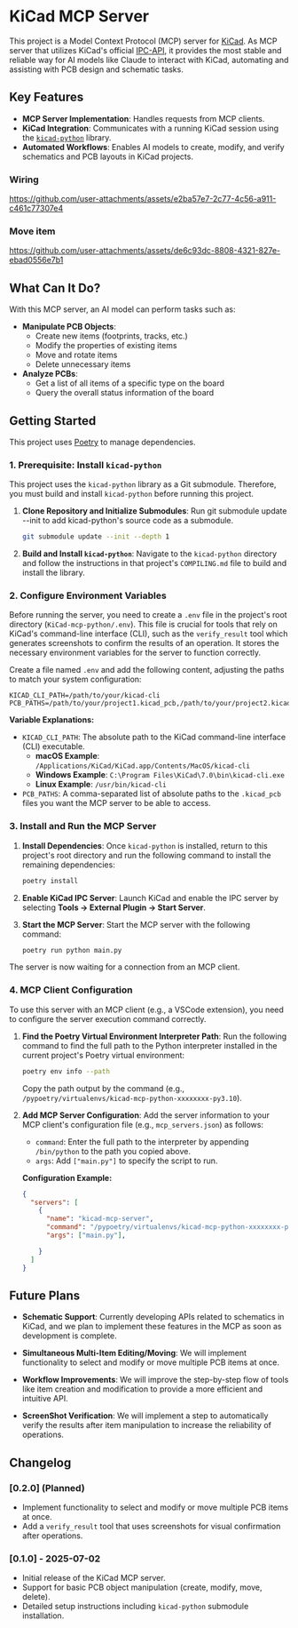 # KiCad MCP Server

This project is a Model Context Protocol (MCP) server for [KiCad](https://kicad.org). As MCP server that utilizes KiCad's official [IPC-API](https://gitlab.com/kicad/code/kicad-python), it provides the most stable and reliable way for AI models like Claude to interact with KiCad, automating and assisting with PCB design and schematic tasks.




## Key Features

*   **MCP Server Implementation**: Handles requests from MCP clients.
*   **KiCad Integration**: Communicates with a running KiCad session using the [`kicad-python`](https://gitlab.com/kicad/code/kicad-python) library.
*   **Automated Workflows**: Enables AI models to create, modify, and verify schematics and PCB layouts in KiCad projects.

### Wiring



https://github.com/user-attachments/assets/e2ba57e7-2c77-4c56-a911-c461c77307e4



### Move item




https://github.com/user-attachments/assets/de6c93dc-8808-4321-827e-ebad0556e7b1



## What Can It Do?

With this MCP server, an AI model can perform tasks such as:

*   **Manipulate PCB Objects**:
    *   Create new items (footprints, tracks, etc.)
    *   Modify the properties of existing items
    *   Move and rotate items
    *   Delete unnecessary items
*   **Analyze PCBs**:
    *   Get a list of all items of a specific type on the board
    *   Query the overall status information of the board


## Getting Started

This project uses [Poetry](https://python-poetry.org/) to manage dependencies.

### 1. Prerequisite: Install `kicad-python`

This project uses the `kicad-python` library as a Git submodule. Therefore, you must build and install `kicad-python` before running this project.

1.  **Clone Repository and Initialize Submodules**:
    Run git submodule update --init to add kicad-python's source code as a submodule.
    ```bash
    git submodule update --init --depth 1
    ```

2.  **Build and Install `kicad-python`**:
    Navigate to the `kicad-python` directory and follow the instructions in that project's `COMPILING.md` file to build and install the library.

### 2. Configure Environment Variables

Before running the server, you need to create a `.env` file in the project's root directory (`KiCad-mcp-python/.env`). This file is crucial for tools that rely on KiCad's command-line interface (CLI), such as the `verify_result` tool which generates screenshots to confirm the results of an operation. It stores the necessary environment variables for the server to function correctly.

Create a file named `.env` and add the following content, adjusting the paths to match your system configuration:

```
KICAD_CLI_PATH=/path/to/your/kicad-cli
PCB_PATHS=/path/to/your/project1.kicad_pcb,/path/to/your/project2.kicad_pcb
```

**Variable Explanations:**

*   `KICAD_CLI_PATH`: The absolute path to the KiCad command-line interface (CLI) executable.
    *   **macOS Example**: `/Applications/KiCad/KiCad.app/Contents/MacOS/kicad-cli`
    *   **Windows Example**: `C:\Program Files\KiCad\7.0\bin\kicad-cli.exe`
    *   **Linux Example**: `/usr/bin/kicad-cli`
*   `PCB_PATHS`: A comma-separated list of absolute paths to the `.kicad_pcb` files you want the MCP server to be able to access.


### 3. Install and Run the MCP Server

1.  **Install Dependencies**:
    Once `kicad-python` is installed, return to this project's root directory and run the following command to install the remaining dependencies:
    ```bash
    poetry install
    ```

2.  **Enable KiCad IPC Server**:
    Launch KiCad and enable the IPC server by selecting **Tools -> External Plugin -> Start Server**.

3.  **Start the MCP Server**:
    Start the MCP server with the following command:
    ```bash
    poetry run python main.py
    ```

The server is now waiting for a connection from an MCP client.

### 4. MCP Client Configuration

To use this server with an MCP client (e.g., a VSCode extension), you need to configure the server execution command correctly.

1.  **Find the Poetry Virtual Environment Interpreter Path**:
    Run the following command to find the full path to the Python interpreter installed in the current project's Poetry virtual environment:
    ```bash
    poetry env info --path
    ```
    Copy the path output by the command (e.g., `/pypoetry/virtualenvs/kicad-mcp-python-xxxxxxxx-py3.10`).

2.  **Add MCP Server Configuration**:
    Add the server information to your MCP client's configuration file (e.g., `mcp_servers.json`) as follows:

    *   `command`: Enter the full path to the interpreter by appending `/bin/python` to the path you copied above.
    *   `args`: Add `["main.py"]` to specify the script to run.


    **Configuration Example:**
    ```json
    {
      "servers": [
        {
          "name": "kicad-mcp-server",
          "command": "/pypoetry/virtualenvs/kicad-mcp-python-xxxxxxxx-py3.10/bin/python",
          "args": ["main.py"],

        }
      ]
    }
    ```

## Future Plans

*   **Schematic Support**: Currently developing APIs related to schematics in KiCad, and we plan to implement these features in the MCP as soon as development is complete.
*   **Simultaneous Multi-Item Editing/Moving**: We will implement functionality to select and modify or move multiple PCB items at once.

*   **Workflow Improvements**: We will improve the step-by-step flow of tools like item creation and modification to provide a more efficient and intuitive API.
*   **ScreenShot Verification**: We will implement a step to automatically verify the results after item manipulation to increase the reliability of operations.


## Changelog

### [0.2.0] (Planned)
*   Implement functionality to select and modify or move multiple PCB items at once.
*   Add a `verify_result` tool that uses screenshots for visual confirmation after operations.

### [0.1.0] - 2025-07-02
*   Initial release of the KiCad MCP server.
*   Support for basic PCB object manipulation (create, modify, move, delete).
*   Detailed setup instructions including `kicad-python` submodule installation.
